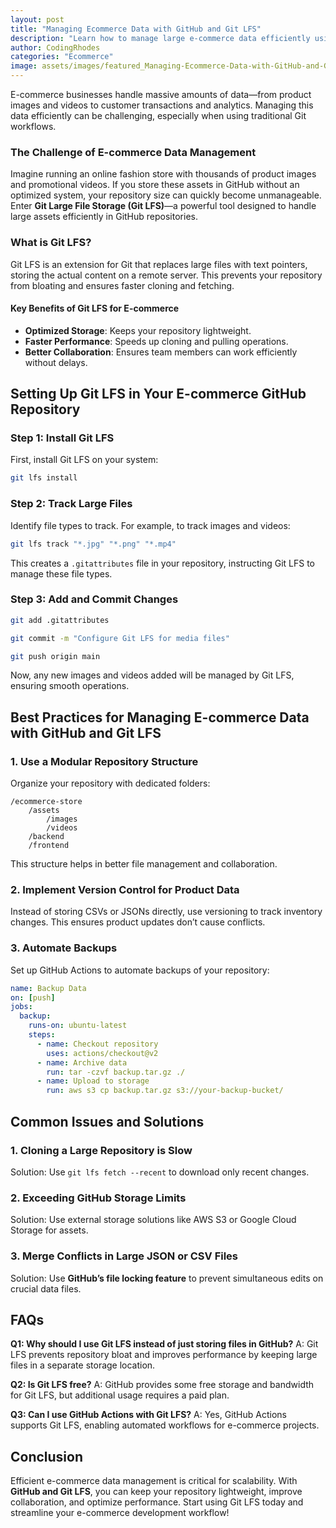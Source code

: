 ```yaml
---
layout: post
title: "Managing Ecommerce Data with GitHub and Git LFS"
description: "Learn how to manage large e-commerce data efficiently using GitHub and Git LFS. Optimize workflows and ensure seamless collaboration."
author: CodingRhodes
categories: "Ecommerce"
image: assets/images/featured_Managing-Ecommerce-Data-with-GitHub-and-Git-LFS.webp
---
```


E-commerce businesses handle massive amounts of data—from product images and videos to customer transactions and analytics. Managing this data efficiently can be challenging, especially when using traditional Git workflows.

### The Challenge of E-commerce Data Management

Imagine running an online fashion store with thousands of product images and promotional videos. If you store these assets in GitHub without an optimized system, your repository size can quickly become unmanageable. Enter **Git Large File Storage (Git LFS)**—a powerful tool designed to handle large assets efficiently in GitHub repositories.

### What is Git LFS?

Git LFS is an extension for Git that replaces large files with text pointers, storing the actual content on a remote server. This prevents your repository from bloating and ensures faster cloning and fetching.

#### Key Benefits of Git LFS for E-commerce
- **Optimized Storage**: Keeps your repository lightweight.
- **Faster Performance**: Speeds up cloning and pulling operations.
- **Better Collaboration**: Ensures team members can work efficiently without delays.

## Setting Up Git LFS in Your E-commerce GitHub Repository

### Step 1: Install Git LFS
First, install Git LFS on your system:
```sh
git lfs install
```

### Step 2: Track Large Files
Identify file types to track. For example, to track images and videos:
```sh
git lfs track "*.jpg" "*.png" "*.mp4"
```
This creates a `.gitattributes` file in your repository, instructing Git LFS to manage these file types.

### Step 3: Add and Commit Changes
```sh
git add .gitattributes
```
```sh
git commit -m "Configure Git LFS for media files"
```
```sh
git push origin main
```

Now, any new images and videos added will be managed by Git LFS, ensuring smooth operations.

## Best Practices for Managing E-commerce Data with GitHub and Git LFS

### 1. Use a Modular Repository Structure
Organize your repository with dedicated folders:
```
/ecommerce-store
    /assets
        /images
        /videos
    /backend
    /frontend
```
This structure helps in better file management and collaboration.

### 2. Implement Version Control for Product Data
Instead of storing CSVs or JSONs directly, use versioning to track inventory changes. This ensures product updates don’t cause conflicts.

### 3. Automate Backups
Set up GitHub Actions to automate backups of your repository:
```yaml
name: Backup Data
on: [push]
jobs:
  backup:
    runs-on: ubuntu-latest
    steps:
      - name: Checkout repository
        uses: actions/checkout@v2
      - name: Archive data
        run: tar -czvf backup.tar.gz ./
      - name: Upload to storage
        run: aws s3 cp backup.tar.gz s3://your-backup-bucket/
```

## Common Issues and Solutions

### 1. Cloning a Large Repository is Slow
Solution: Use `git lfs fetch --recent` to download only recent changes.

### 2. Exceeding GitHub Storage Limits
Solution: Use external storage solutions like AWS S3 or Google Cloud Storage for assets.

### 3. Merge Conflicts in Large JSON or CSV Files
Solution: Use **GitHub’s file locking feature** to prevent simultaneous edits on crucial data files.

## FAQs

**Q1: Why should I use Git LFS instead of just storing files in GitHub?**
A: Git LFS prevents repository bloat and improves performance by keeping large files in a separate storage location.

**Q2: Is Git LFS free?**
A: GitHub provides some free storage and bandwidth for Git LFS, but additional usage requires a paid plan.

**Q3: Can I use GitHub Actions with Git LFS?**
A: Yes, GitHub Actions supports Git LFS, enabling automated workflows for e-commerce projects.

## Conclusion

Efficient e-commerce data management is critical for scalability. With **GitHub and Git LFS**, you can keep your repository lightweight, improve collaboration, and optimize performance. Start using Git LFS today and streamline your e-commerce development workflow!

